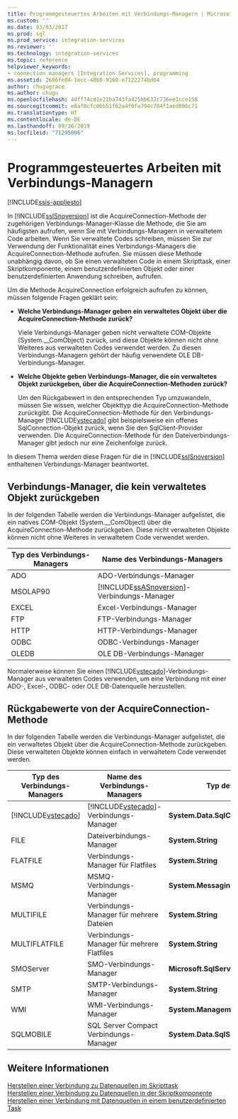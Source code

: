 ```yaml
---
title: Programmgesteuertes Arbeiten mit Verbindungs-Managern | Microsoft-Dokumentation
ms.custom: ''
ms.date: 03/03/2017
ms.prod: sql
ms.prod_service: integration-services
ms.reviewer: ''
ms.technology: integration-services
ms.topic: reference
helpviewer_keywords:
- connection managers [Integration Services], programming
ms.assetid: 2686fe84-1ecc-48b8-9160-e7122274bd84
author: chugugrace
ms.author: chugu
ms.openlocfilehash: 4dff74cd1e21ba743fa425bb632c736ee1cce158
ms.sourcegitcommit: e8af8cfc0bb51f62a4f0fa794c784f1aed006c71
ms.translationtype: HT
ms.contentlocale: de-DE
ms.lasthandoff: 09/26/2019
ms.locfileid: "71295006"
---
```

# <a name="working-with-connection-managers-programmatically"></a>Programmgesteuertes Arbeiten mit Verbindungs-Managern

[!INCLUDE[ssis-appliesto](../includes/ssis-appliesto-ssvrpluslinux-asdb-asdw-xxx.md)]


  In [!INCLUDE[ssISnoversion](../includes/ssisnoversion-md.md)] ist die AcquireConnection-Methode der zugehörigen Verbindungs-Manager-Klasse die Methode, die Sie am häufigsten aufrufen, wenn Sie mit Verbindungs-Managern in verwaltetem Code arbeiten. Wenn Sie verwaltete Codes schreiben, müssen Sie zur Verwendung der Funktionalität eines Verbindungs-Managers die AcquireConnection-Methode aufrufen. Sie müssen diese Methode unabhängig davon, ob Sie einen verwalteten Code in einem Skripttask, einer Skriptkomponente, einem benutzerdefinierten Objekt oder einer benutzerdefinierten Anwendung schreiben, aufrufen.  
  
 Um die Methode AcquireConnection erfolgreich aufrufen zu können, müssen folgende Fragen geklärt sein:  
  
-   **Welche Verbindungs-Manager geben ein verwaltetes Objekt über die AcquireConnection-Methode zurück?**  
  
     Viele Verbindungs-Manager geben nicht verwaltete COM-Objekte (System.__ComObject) zurück, und diese Objekte können nicht ohne Weiteres aus verwalteten Codes verwendet werden. Zu diesen Verbindungs-Managern gehört der häufig verwendete OLE DB-Verbindungs-Manager.  
  
-   **Welche Objekte geben Verbindungs-Manager, die ein verwaltetes Objekt zurückgeben, über die AcquireConnection-Methoden zurück?**  
  
     Um den Rückgabewert in den entsprechenden Typ umzuwandeln, müssen Sie wissen, welcher Objekttyp die AcquireConnection-Methode zurückgibt. Die AcquireConnection-Methode für den Verbindungs-Manager [!INCLUDE[vstecado](../includes/vstecado-md.md)] gibt beispielsweise ein offenes SqlConnection-Objekt zurück, wenn Sie den SqlClient-Provider verwenden. Die AcquireConnection-Methode für den Dateiverbindungs-Manager gibt jedoch nur eine Zeichenfolge zurück.  
  
 In diesem Thema werden diese Fragen für die in [!INCLUDE[ssISnoversion](../includes/ssisnoversion-md.md)] enthaltenen Verbindungs-Manager beantwortet.  
  
## <a name="connection-managers-that-do-not-return-a-managed-object"></a>Verbindungs-Manager, die kein verwaltetes Objekt zurückgeben  
 In der folgenden Tabelle werden die Verbindungs-Manager aufgelistet, die ein natives COM-Objekt (System.__ComObject) über die AcquireConnection-Methode zurückgeben. Diese nicht verwalteten Objekte können nicht ohne Weiteres in verwaltetem Code verwendet werden.  
  
|Typ des Verbindungs-Managers|Name des Verbindungs-Managers|  
|-----------------------------|-----------------------------|  
|ADO|ADO-Verbindungs-Manager|  
|MSOLAP90|[!INCLUDE[ssASnoversion](../includes/ssasnoversion-md.md)]-Verbindungs-Manager|  
|EXCEL|Excel-Verbindungs-Manager|  
|FTP|FTP-Verbindungs-Manager|  
|HTTP|HTTP-Verbindungs-Manager|  
|ODBC|ODBC-Verbindungs-Manager|  
|OLEDB|OLE DB-Verbindungs-Manager|  
  
 Normalerweise können Sie einen [!INCLUDE[vstecado](../includes/vstecado-md.md)]-Verbindungs-Manager aus verwalteten Codes verwenden, um eine Verbindung mit einer ADO-, Excel-, ODBC- oder OLE DB-Datenquelle herzustellen.  
  
## <a name="return-values-from-the-acquireconnection-method"></a>Rückgabewerte von der AcquireConnection-Methode  
 In der folgenden Tabelle werden die Verbindungs-Manager aufgelistet, die ein verwaltetes Objekt über die AcquireConnection-Methode zurückgeben. Diese verwalteten Objekte können einfach in verwaltetem Code verwendet werden.  
  
|Typ des Verbindungs-Managers|Name des Verbindungs-Managers|Typ des Rückgabewerts|Zusätzliche Informationen|  
|-----------------------------|-----------------------------|--------------------------|----------------------------|  
|[!INCLUDE[vstecado](../includes/vstecado-md.md)]|[!INCLUDE[vstecado](../includes/vstecado-md.md)]-Verbindungs-Manager|**System.Data.SqlClient.SqlConnection**||  
|FILE|Dateiverbindungs-Manager|**System.String**|Pfad zur Datei.|  
|FLATFILE|Verbindungs-Manager für Flatfiles|**System.String**|Pfad zur Datei.|  
|MSMQ|MSMQ-Verbindungs-Manager|**System.Messaging.MessageQueue**||  
|MULTIFILE|Verbindungs-Manager für mehrere Dateien|**System.String**|Pfad zu einer der Dateien.|  
|MULTIFLATFILE|Verbindungs-Manager für mehrere Flatfiles|**System.String**|Pfad zu einer der Dateien.|  
|SMOServer|SMO-Verbindungs-Manager|**Microsoft.SqlServer.Management.Smo.Server**||  
|SMTP|SMTP-Verbindungs-Manager|**System.String**|Beispiel: `SmtpServer=<server name>;UseWindowsAuthentication=True;EnableSsl=False;`|  
|WMI|WMI-Verbindungs-Manager|**System.Management.ManagementScope**||  
|SQLMOBILE|SQL Server Compact Verbindungs-Manager|**System.Data.SqlServerCe.SqlCeConnection**||  
  
## <a name="see-also"></a>Weitere Informationen  
 [Herstellen einer Verbindung zu Datenquellen im Skripttask](../integration-services/extending-packages-scripting/task/connecting-to-data-sources-in-the-script-task.md)   
 [Herstellen einer Verbindung zu Datenquellen in der Skriptkomponente](../integration-services/extending-packages-scripting/data-flow-script-component/connecting-to-data-sources-in-the-script-component.md)   
 [Herstellen einer Verbindung mit Datenquellen in einem benutzerdefinierten Task](../integration-services/extending-packages-custom-objects/task/connecting-to-data-sources-in-a-custom-task.md)  
  
  
